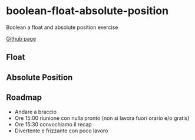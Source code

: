# boolean-float-absolute-position
Boolean a float and absolute position exercise

[Github page](https://lichfolky.github.io/boolean-float-absolute-position/)

## Float

## Absolute Position

## Roadmap
- Andare a braccio
- Ore 15:00 riunione con nulla pronto (non si lavora fuori orario e/o gratis)
- Ore 15:30 convochiamo il recap
- Divertente e frizzante con poco lavoro
